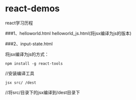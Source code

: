 # react-demos


react学习历程

###1、helloworld.html  helloworld_js.html(将jsx编译为js的版本)

###2、input-state.html

将jsx编译为js的方式：

    npm install -g react-tools
//安装编译工具

    jsx src/ /dest
//将src/目录下的jsx编译到/dest目录下
